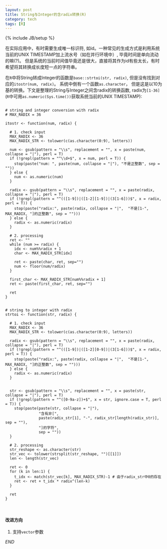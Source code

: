 ```yaml
---
layout: post
title: String与Integer的含radix转换(R)
category: tech
tags: [R]
---
```

{% include JB/setup %}

在实际应用中，有时需要生成唯一标识符, 如id。一种常见的生成方式是利用系统
当前的UNIX TIMESTAMP加上流水号（如在并行环境中）, 毕竟时间是单向流动的嘛(?)。
但是系统的当前时间值毕竟还是很大，直接将其作为id有些太长，有时希望将其转换成长度短一点的字符串。

在`R`中将String转成Integer的函数是`base::strtoi(str, radix)`, 但是没有找到对应的`itostr(num, radix)`。
系统中倒有一个函数`as.character`， 但是这是以10为基的转换。下文是整理的String与Integer之间含radix的转换函数, 
radix为`[1-36]`(`R`中可用`as.numeric(Sys.time())`获取系统当前的UNIX TIMESTAMP):

<pre>
<code class="R">
# string and integer conversion with radix
# MAX_RADIX = 36

itostr <- function(num, radix) {
  
  # 1. check input
  MAX_RADIX <- 36
  MAX_RADIX_STR <- tolower(c(as.character(0:9), letters))
  
  num <- gsub(pattern = "\\s", replacement = "", x = paste(num, collapse = "|"), perl = T)
  if (!grepl(pattern = "^\\d+$", x = num, perl = T)) {
    stop(paste("num: ", paste(num, collapse = "|"), "不是正整数", sep = ""))
  } else {
    num <- as.numeric(num)
  }
  
  radix <- gsub(pattern = "\\s", replacement = "", x = paste(radix, collapse = "|"), perl = T)
  if (!grepl(pattern = "^(([1-9])|([1-2][1-9])|(3[1-6]))$", x = radix, perl = T)) {
    stop(paste("radix:", paste(radix, collapse = "|",  "不是[1-", MAX_RADIX, "]的正整数", sep = "")))
  } else {
    radix <- as.numeric(radix)
  }
  
  # 2. processing
  ret <- ""
  while (num >= radix) {
    idx <- num%%radix + 1
    char <- MAX_RADIX_STR[idx]
    
    ret <- paste(char, ret, sep="")
    num <- floor(num/radix)
  }
  
  first_char <- MAX_RADIX_STR[num%%radix + 1]
  ret <- paste(first_char, ret, sep="")
  
  ret
}


# string to integer with radix
strtoi <- function(str, radix) {
  
  # 1. check input 
  MAX_RADIX <- 36
  MAX_RADIX_STR <- tolower(c(as.character(0:9), letters))

  radix <- gsub(pattern = "\\s", replacement = "", x = paste(radix, collapse = "|"), perl = T)
  if (!grepl(pattern = "^(([1-9])|([1-2][0-9])|(3[1-6]))$", x = radix, perl = T)) {
    stop(paste("radix:", paste(radix, collapse = "|",  "不是[1-", MAX_RADIX, "]的正整数", sep = "")))
  } else {
    radix <- as.numeric(radix)
  }
  
  
  str <- gsub(pattern = "\\s", replacement = "", x = paste(str, collapse = "|"), perl = T)
  if (!grepl(pattern = "^([0-9a-z])+$", x = str, ignore.case = T, perl = T)) {
    stop(paste(paste(str, collapse = "|"), 
               "含有非[", 
               paste(radix_str[1], "-", radix_str[length(radix_str)], sep = ""),
               "]的字符", 
               sep = ""))
  }
  
  # 2. processing
  str_reshape <- as.character(str)
  str_vec <- tolower(strsplit(str_reshape, "")[[1]])
  len <- length(str_vec)
  
  ret <- 0
  for (k in len:1) {
    t_idx <- match(str_vec[k], MAX_RADIX_STR)-1 # 由于radix_str中0的存在
    ret <- ret + t_idx * radix^(len-k)
  }
  
  ret
}

</code>
</pre>

#### 改进方向
1. 支持`vector`参数

*END*

